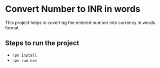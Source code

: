 # Convert Number to INR in words

This project helps in coverting the entered number into currency in words format.

## Steps to run the project

- `npm install`
- `npm run dev`
